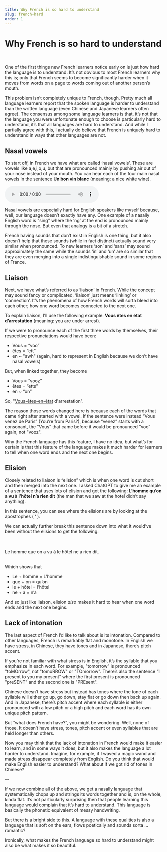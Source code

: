 ```yaml
---
title: Why French is so hard to understand
slug: french-hard
order: 1
---
```


# Why French is so hard to understand

<br />

One of the first things new French learners notice early on is just how hard the language is to understand. It’s not obvious to most French learners why this is; only that French seems to become significantly harder when it moves from words on a page to words coming out of another person’s mouth.

This problem isn’t completely unique to French, though. Pretty much all language learners report that the spoken language is harder to understand than the written language (even Chinese and Japanese learners often agree). The consensus among some language learners is that, it’s not that the language you were unfortunate enough to choose is particularly hard to understand, it’s that all languages are hard to understand. And while I partially agree with this, I actually do believe that French is uniquely hard to understand in ways that other languages are not.

## Nasal vowels

To start off, in French we have what are called ‘nasal vowels’. These are vowels like a,e,i,o,u, but that are pronounced mainly by pushing air out of your nose instead of your mouth. You can hear each of the four main nasal vowels in the sentence **Un bon vin blanc** (meaning: a nice white wine).

<audio controls>
    <source src="/article_assets/Un bon vin blanc.mp3" type="audio/mpeg">
    Your browser does not support the audio element.
</audio>

Nasal vowels are especially hard for English speakers like myself because, well, our language doesn’t exactly have any. One example of a nasally English word is "sing" where the ‘ng’ at the end is pronounced mainly through the nose. But even that analogy is a bit of a stretch.

French having sounds that don’t exist in English is one thing, but it also doesn’t help that these sounds (while in fact distinct) actually sound very similar when pronounced. To new learners ‘son’ and ‘sans’ may sound approximately the same while the sounds ‘in’ and ‘un’ are so similar that they are even merging into a single indistinguishable sound in some regions of France.

## Liaison

Next, we have what’s referred to as ‘liaison’ in French. While the concept may sound fancy or complicated, ‘liaison’ just means ‘linking’ or ‘connection’. It’s the phenomena of how French words will sorta bleed into each other; how one word becomes connected to the next one.

To explain liaison, I’ll use the following example: **Vous êtes en état d’arrestation** (meaning: you are under arrest).

If we were to pronounce each of the first three words by themselves, their respective pronunciations would have been:

- Vous = “voo”
- êtes = “ett”
- en ~ "awh" (again, hard to represent in English because we don’t have nasal vowels)

But, when linked together, they become

- Vous = “vooz”
- êtes = “etts”
- en ~ “on”

So, "<u>Vous-êtes-en-état</u> d'arrestation".

The reason those words changed here is because each of the words that came right after started with a vowel. If the sentence were instead “Vous venez de Paris” (You’re from Paris?), because “venez” starts with a consonant, the “Vous” that came before it would be pronounced “voo” again, not "vooz".

Why the French language has this feature, I have no idea, but what’s for certain is that this feature of the language makes it much harder for learners to tell when one word ends and the next one begins.

## Elision

Closely related to liaison is “elision” which is when one word is cut short and then merged into the next one. I asked ChatGPT to give me an example of a sentence that uses lots of elision and got the following: **L’homme qu’on a vu à l’hôtel n’a rien dit** (the man that we saw at the hotel didn’t say anything).

In this sentence, you can see where the elisions are by looking at the apostrophes ( ‘ ).


We can actually further break this sentence down into what it would’ve been without the elisions to get the following:

<br />
<br />
Le homme que on a vu à le hôtel ne a rien dit.
<br />
<br />

Which shows that

- Le + homme = L’homme
- que + on = qu’on
- le + hôtel = l’hôtel
- ne + a = n’a

And so just like liaison, elision *also* makes it hard to hear when one word ends and the next one begins.

## Lack of intonation

The last aspect of French I’d like to talk about is its intonation. Compared to other languages, French is remarkably flat and monotone. In English we have stress, in Chinese, they have tones and in Japanese, there’s pitch accent.

If you’re not familiar with what stress is in English, it’s the syllable that you emphasize in each word. For example, "tomorrow” is pronounced "toMOrrow", not "tomoRROW" or "TOmorrow". There’s also the sentence “I present to you my present” where the first present is pronounced "preSENT" and the second one is "PREsent".

Chinese doesn’t have stress but instead has tones where the tone of each syllable will either go up, go down, stay flat or go down then back up again. And in Japanese, there’s pitch accent where each syllable is either pronounced with a low pitch or a high pitch and each word has its own unique pitch pattern.

But “what does French have?”, you might be wondering. Well, none of those. It doesn’t have stress, tones, pitch accent or even syllables that are held longer than others.


Now you may think that the lack of intonation in French would make it easier to learn, and in some ways it does, but it also makes the language a lot harder to understand. Imagine, for example, if I waved a magic wand and made stress disappear completely from English. Do you think that would make English easier to understand? What about if we got rid of tones in Chinese?


--


If we now combine all of the above, we get a nasally language that systematically chops up and strings its words together and is, on the whole, kinda flat. It’s not particularly surprising then that people learning this language would complain that it’s hard to understand. This language is basically the phonetic equivalent of messy handwriting.


But there is a bright side to this. A language with these qualities is also a language that is soft on the ears, flows poetically and sounds sorta …romantic?



Ironically, what makes the French language so hard to understand might also be what makes it so beautiful.